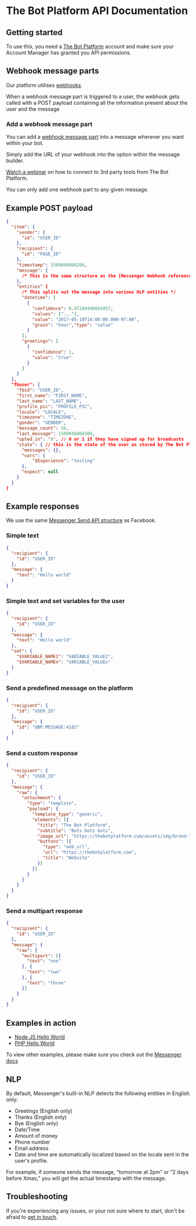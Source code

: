 # The Bot Platform API Documentation

## Getting started

To use this, you need a [The Bot Platform](http://thebotplatform.com) account and make sure your Account Manager has granted you API permissions.

## Webhook message parts

Our platform utilises [webhooks](https://zapier.com/blog/what-are-webhooks/).

When a webhook message part is triggered to a user, the webhook gets called with a POST payload containing all the information present about the user and the message

### Add a webhook message part

You can add a [webhook message part](https://help.thebotplatform.com/en/articles/2625858-webhook-message-part) into a message wherever you want within your bot.

Simply add the URL of your webhook into the option within the message builder.

[Watch a webinar](https://youtu.be/tw9KQEZ_Ivk) on how to connect to 3rd party tools from The Bot Platform.

You can only add one webhook part to any given message.

## Example POST payload

```json
{
  "item": {
    "sender": {
      "id": "USER_ID"
    },
    "recipient": {
      "id": "PAGE_ID"
    },
    "timestamp": 1500046868266,
    "message": {
      /* This is the same structure as the [Messenger Webhook reference](https://developers.facebook.com/docs/messenger-platform/webhook-reference/message) */
    },
    "entities" {
      /* This splits out the message into various NLP entities */
      "datetime": [
        {
          "confidence": 0.97249440664957,
          "values": ["..."],
          "value": "2017-05-10T14:00:00.000-07:00",
          "grain": "hour","type": "value"
        }
      ],
      "greetings": [
        {
          "confidence": 1,
          "value": "true"
        }
      ]
    }
  },
  "fbuser": {
    "fbid": "USER_ID",
    "first_name": "FIRST_NAME",
    "last_name": "LAST_NAME",
    "profile_pic": "PROFILE_PIC",
    "locale": "LOCALE",
    "timezone": "TIMEZONE",
    "gender": "GENDER",
    "message_count": 56,
    "last_message": 1500046868309,
    "opted_in": '0', // 0 or 1 if they have signed up for broadcasts
    "state": { // this is the state of the user as stored by The Bot Platform's brain
      "messages": {},
      "vars": {
          "$Experience": "testing"
      },
      "expect": null
    }
  }
}
```

## Example responses

We use the same [Messenger Send API structure](https://developers.facebook.com/docs/messenger-platform/send-api-reference#request) as Facebook.

### Simple text

```json
{
  "recipient": {
    "id": "USER_ID"
  },
  "message": {
    "text": "Hello world"
  }
}
```

### Simple text and set variables for the user

```json
{
  "recipient": {
    "id": "USER_ID"
  },
  "message": {
    "text": "Hello world"
  },
  "set": {
    "$VARIABLE_NAME1": "VARIABLE_VALUE1",
    "$VARIABLE_NAMEn": "VARIABLE_VALUEn"
  }
}
```

### Send a predefined message on the platform

```json
{
  "recipient": {
    "id": "USER_ID"
  },
  "message": {
    "id": "@BP:MESSAGE:4182"
  }
}
```

### Send a custom response

```json
{
  "recipient": {
    "id": "USER_ID"
  },
  "message": {
    "raw": {
      "attachment": {
        "type": "template",
        "payload": {
          "template_type": "generic",
          "elements": [{
            "title": "The Bot Platform",
            "subtitle": "Bots bots bots",
            "image_url": "https://thebotplatform.com/assets/img/brand-logo-@2x.png",
            "buttons": [{
              "type": "web_url",
              "url": "https://thebotplatform.com",
              "title": "Website"
            }]
          }]
        }
      }
    }
  }
}
```

### Send a multipart response
```json
{
  "recipient": {
    "id": "USER_ID"
  },
  "message": {
    "raw": {
      "multipart": [{
        "text": "one"
      }, { 
        "text": "two"
      }, {
        "text": "three"
      }]
    }
  }
}
```


## Examples in action

- [Node JS Hello World](examples/node/helloworld/routes/index.js)
- [PHP Hello World](examples/php/helloworld/index.php)

To view other examples, please make sure you check out the [Messenger docs](https://developers.facebook.com/docs/messenger-platform/send-api-reference#request)

## NLP

By default, Messenger's built-in NLP detects the following entities in English only:

- Greetings (English only)
- Thanks (English only)
- Bye (English only)
- Date/Time
- Amount of money
- Phone number
- Email address
- Date and time are automatically localized based on the locale sent in the user's profile.

For example, if someone sends the message, “tomorrow at 2pm” or “2 days before Xmas,” you will get the actual timestamp with the message.

## Troubleshooting

If you're experiencing any issues, or your not sure where to start, don't be afraid to [get in touch](mailto:support@thebotplatform.com).
